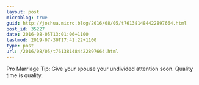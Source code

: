 ```yaml
---
layout: post
microblog: true
guid: http://joshua.micro.blog/2016/08/05/t761381484422897664.html
post_id: 35227
date: 2016-08-05T13:01:06+1100
lastmod: 2019-07-30T17:41:22+1100
type: post
url: /2016/08/05/t761381484422897664.html
---
```

Pro Marriage Tip: Give your spouse your undivided attention soon. Quality time is quality.
